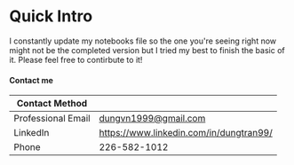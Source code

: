 # Quick Intro

I constantly update my notebooks file so the one you're seeing right now might not be the completed version but I tried my best to finish the basic of it. Please feel free to contirbute to it!

#### Contact me

| Contact Method | |
| --- | --- |
| Professional Email | dungvn1999@gmail.com |
| LinkedIn | https://www.linkedin.com/in/dungtran99/ |
| Phone | 226-582-1012

